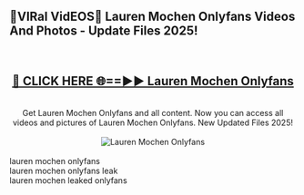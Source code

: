 <h2>🔴VIRal VidEOS🔴 Lauren Mochen Onlyfans Videos And Photos - Update Files 2025!</h2>
<br>
<div align="center">
<h2><a href="https://virallinks.top/odZfE0" rel="nofollow">🔴 CLICK HERE 🌐==►► Lauren Mochen Onlyfans</a></h2>
<br>
Get Lauren Mochen Onlyfans and all content. Now you can access all videos and pictures of Lauren Mochen Onlyfans. New Updated Files 2025!
<br>
<br>
<a href="https://virallinks.top/odZfE0" rel="nofollow" data-target="animated-image.originalLink"><img src="https://i.imgur.com/dJHk4Zq.gif)" alt="Lauren Mochen Onlyfans" style="max-width: 100%; display: inline-block;" data-target="animated-image.originalImage"></a>
</div>
<br>
lauren mochen onlyfans<br>
lauren mochen onlyfans leak<br>
lauren mochen leaked onlyfans